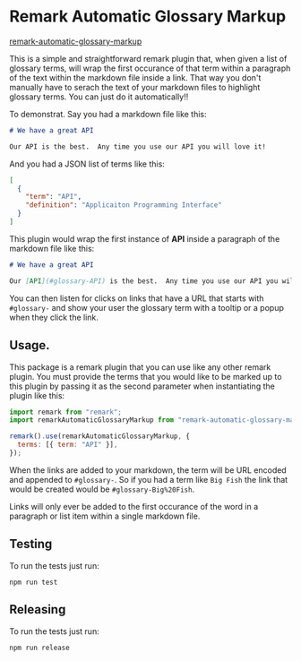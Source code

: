 # Remark Automatic Glossary Markup 

[remark-automatic-glossary-markup](https://www.npmjs.com/package/remark-automatic-glossary-markup)

This is a simple and straightforward remark plugin that, when given a list of glossary terms, will wrap the first occurance of that term within a paragraph of the text within the markdown file inside a link. That way you don't manually have to serach the text of your markdown files to highlight glossary terms.  You can just do it automatically!!

To demonstrat.  Say you had a markdown file like this:

```md
# We have a great API

Our API is the best.  Any time you use our API you will love it!
```

And you had a JSON list of terms like this:
```json
[
  {
    "term": "API",
    "definition": "Applicaiton Programming Interface"
  }
]
```

This plugin would wrap the first instance of **API** inside a paragraph of the markdown file like this:

```md
# We have a great API

Our [API](#glossary-API) is the best.  Any time you use our API you will love it!
```

You can then listen for clicks on links that have a URL that starts with `#glossary-` and show your user the glossary term with a tooltip or a popup when they click the link.

## Usage.
This package is a remark plugin that you can use like any other remark plugin.  You must provide the terms that you would like to be marked up to this plugin by passing it as the second parameter when instantiating the plugin like this:

```js
import remark from "remark";
import remarkAutomaticGlossaryMarkup from "remark-automatic-glossary-markup";

remark().use(remarkAutomaticGlossaryMarkup, {
  terms: [{ term: "API" }],
});
```

When the links are added to your markdown, the term will be URL encoded and appended to `#glossary-`. So if you had a term like `Big Fish` the link that would be created would be `#glossary-Big%20Fish`.

Links will only ever be added to the first occurance of the word in a paragraph or list item within a single markdown file.

## Testing

To run the tests just run:

```shell
npm run test
```

## Releasing

To run the tests just run:

```shell
npm run release
```
